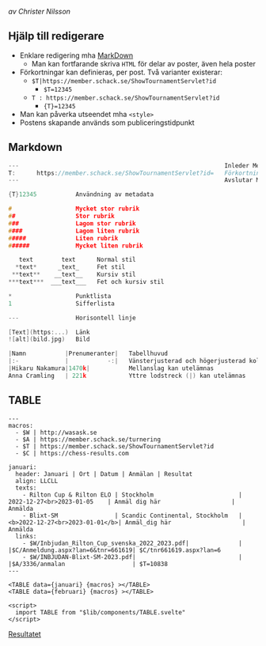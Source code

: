 
_av Christer Nilsson_

## Hjälp till redigerare

* Enklare redigering mha [MarkDown](https://mdsvex.com/playground)
	* Man kan fortfarande skriva `HTML` för delar av poster, även hela poster
* Förkortningar kan definieras, per post. Två varianter existerar:
	* `$T|https://member.schack.se/ShowTournamentServlet?id`
		* `$T=12345`
	* `T : https://member.schack.se/ShowTournamentServlet?id`
		* `{T}=12345`
* Man kan påverka utseendet mha `<style>`
* Postens skapande används som publiceringstidpunkt

## Markdown

```c
---                                                          Inleder Metadata. Måste stå först i .md-filen
T:      https://member.schack.se/ShowTournamentServlet?id=   Förkortning
---                                                          Avslutar Metadata. Metadata-sektionen visas inte.

{T}12345           Användning av metadata

#                  Mycket stor rubrik
##                 Stor rubrik
###                Lagom stor rubrik
####               Lagom liten rubrik
#####              Liten rubrik
######             Mycket liten rubrik

   text        text      Normal stil
  *text*      _text_     Fet stil
 **text**    __text__    Kursiv stil
***text***  ___text___   Fet och kursiv stil

*                  Punktlista
1                  Sifferlista

---                Horisontell linje

[Text](https:...)  Länk
![alt](bild.jpg)   Bild

|Namn           |Prenumeranter|   Tabellhuvud
|:-             |           -:|   Vänsterjusterad och högerjusterad kolumn
|Hikaru Nakamura|1470k|           Mellanslag kan utelämnas
Anna Cramling   | 221k            Yttre lodstreck (|) kan utelämnas
```

## TABLE

```
---
macros:
  - $W | http://wasask.se
  - $A | https://member.schack.se/turnering
  - $T | https://member.schack.se/ShowTournamentServlet?id
  - $C | https://chess-results.com

januari:
  header: Januari | Ort | Datum | Anmälan | Resultat
  align: LLCLL
  texts:
    - Rilton Cup & Rilton ELO | Stockholm                        |   2022-12-27<br>2023-01-05    | Anmäl dig här                    | Anmälda
    - Blixt-SM                | Scandic Continental, Stockholm   |<b>2022-12-27<br>2023-01-01</b>| Anmäl_dig här                    | Anmälda
  links:
    - $W/Inbjudan_Rilton_Cup_svenska_2022_2023.pdf|              |                               |$C/Anmeldung.aspx?lan=6&tnr=661619| $C/tnr661619.aspx?lan=6
    - $W/INBJUDAN-Blixt-SM-2023.pdf|                             |                               |$A/3336/anmalan                   | $T=10838
---

<TABLE data={januari} {macros} ></TABLE>
<TABLE data={februari} {macros} ></TABLE>

<script>
  import TABLE from "$lib/components/TABLE.svelte"
</script>
```

[Resultatet](/post/2023/Inbjudningar_2023_VT.md)